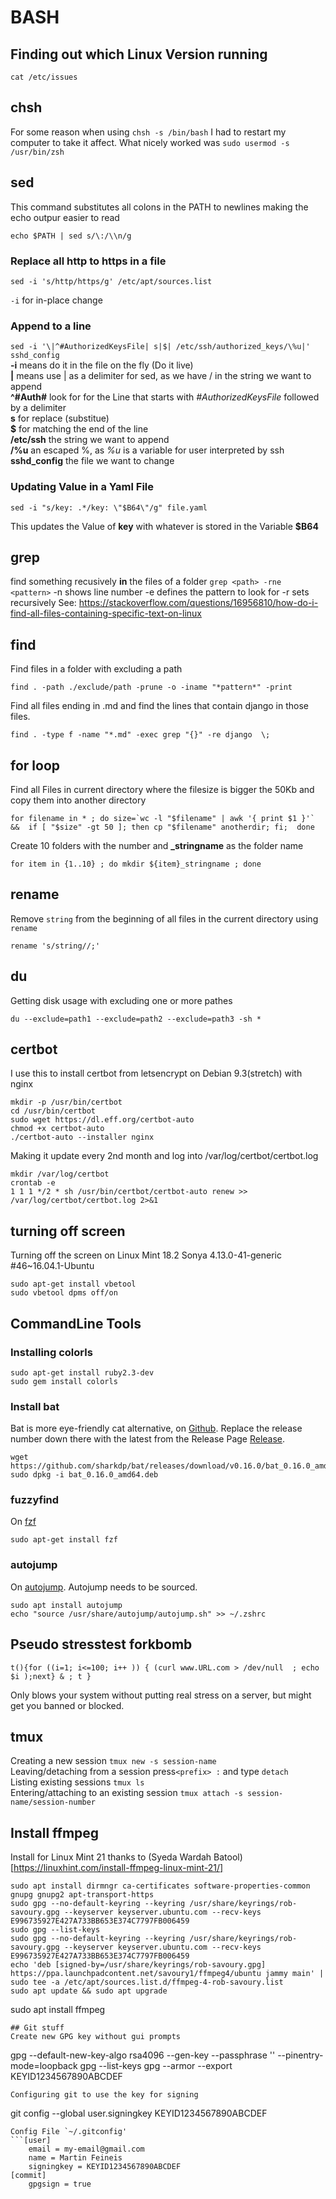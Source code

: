 # BASH
## Finding out which Linux Version running
`cat /etc/issues`
## chsh
For some reason when using `chsh -s /bin/bash` I had to restart my computer to take it affect. What nicely worked was `sudo usermod -s /usr/bin/zsh`

## sed
This command substitutes all colons in the PATH to newlines making the echo outpur easier to read
```
echo $PATH | sed s/\:/\\n/g
```

### Replace all http to https in a file
```
sed -i 's/http/https/g' /etc/apt/sources.list
```
`-i` for in-place change

### Append to a line
`sed -i '\|^#AuthorizedKeysFile| s|$| /etc/ssh/authorized_keys/\%u|' sshd_config`  
**-i** means do it in the file on the fly (Do it live)  
**\|** means use | as a delimiter for sed, as we have / in the string we want to append  
**^#Auth#** look for for the Line that starts with *#AuthorizedKeysFile* followed by a delimiter  
**s** for replace (substitue)  
**$** for matching the end of the line  
**/etc/ssh** the string we want to append  
**/\%u** an escaped %, as _%u_ is a variable for user interpreted by ssh  
**sshd_config** the file we want to change  

### Updating Value in a Yaml File
```
sed -i "s/key: .*/key: \"$B64\"/g" file.yaml
```
This updates the Value of __key__ with whatever is stored in the Variable __$B64__
## grep
find something recusively **in** the files of a folder
`grep <path> -rne <pattern>`
-n shows line number
-e defines the pattern to look for
-r sets recursively
See: https://stackoverflow.com/questions/16956810/how-do-i-find-all-files-containing-specific-text-on-linux

## find
Find files in a folder with excluding a path
```
find . -path ./exclude/path -prune -o -iname "*pattern*" -print
```
Find all files ending in .md and find the lines that contain django in those files.
```
find . -type f -name "*.md" -exec grep "{}" -re django  \;
```

## for loop
Find all Files in current directory where the filesize is bigger the 50Kb and copy them into another directory
```
for filename in * ; do size=`wc -l "$filename" | awk '{ print $1 }'` &&  if [ "$size" -gt 50 ]; then cp "$filename" anotherdir; fi;  done
```
Create 10 folders with the number and __\_stringname__ as the folder name
```
for item in {1..10} ; do mkdir ${item}_stringname ; done
```
## rename
Remove `string` from the beginning of all files in the current directory using `rename`
```
rename 's/string//;' 
```

## du
Getting disk usage with excluding one or more pathes  
```
du --exclude=path1 --exclude=path2 --exclude=path3 -sh *
```

## certbot
I use this to install certbot from letsencrypt on Debian 9.3(stretch) with nginx
```
mkdir -p /usr/bin/certbot
cd /usr/bin/certbot
sudo wget https://dl.eff.org/certbot-auto
chmod +x certbot-auto
./certbot-auto --installer nginx
```
Making it update every 2nd month and log into /var/log/certbot/certbot.log
```
mkdir /var/log/certbot
crontab -e
1 1 1 */2 * sh /usr/bin/certbot/certbot-auto renew >> /var/log/certbot/certbot.log 2>&1
```
## turning off screen
Turning off the screen on Linux Mint 18.2 Sonya
4.13.0-41-generic #46~16.04.1-Ubuntu
```
sudo apt-get install vbetool
sudo vbetool dpms off/on
```
## CommandLine Tools
### Installing colorls
```
sudo apt-get install ruby2.3-dev
sudo gem install colorls
```
### Install bat
Bat is more eye-friendly cat alternative, on [Github](https://github.com/sharkdp/bat). 
Replace the release number down there with the latest from the
Release Page [Release](https://github.com/sharkdp/bat/releases/).
```
wget https://github.com/sharkdp/bat/releases/download/v0.16.0/bat_0.16.0_amd64.deb
sudo dpkg -i bat_0.16.0_amd64.deb
```
### fuzzyfind
On [fzf](https://github.com/junegunn/fzf)
```
sudo apt-get install fzf
```
### autojump
On [autojump](https://github.com/wting/autojump). Autojump needs to be sourced.
```
sudo apt install autojump
echo "source /usr/share/autojump/autojump.sh" >> ~/.zshrc
```

## Pseudo stresstest forkbomb
```
t(){for ((i=1; i<=100; i++ )) { (curl www.URL.com > /dev/null  ; echo $i );next} & ; t }
```
Only blows your system without putting real stress on a server, but might get you banned or blocked.

## tmux
Creating a new session `tmux new -s session-name`  
Leaving/detaching from a session press`<prefix> :` and type `detach`  
Listing existing sessions `tmux ls`  
Entering/attaching to an existing session `tmux attach -s session-name/session-number`    

## Install ffmpeg
Install for Linux Mint 21 thanks to (Syeda Wardah Batool)[https://linuxhint.com/install-ffmpeg-linux-mint-21/]
```
sudo apt install dirmngr ca-certificates software-properties-common gnupg gnupg2 apt-transport-https
sudo gpg --no-default-keyring --keyring /usr/share/keyrings/rob-savoury.gpg --keyserver keyserver.ubuntu.com --recv-keys E996735927E427A733BB653E374C7797FB006459
sudo gpg --list-keys
sudo gpg --no-default-keyring --keyring /usr/share/keyrings/rob-savoury.gpg --keyserver keyserver.ubuntu.com --recv-keys E996735927E427A733BB653E374C7797FB006459
echo 'deb [signed-by=/usr/share/keyrings/rob-savoury.gpg] https://ppa.launchpadcontent.net/savoury1/ffmpeg4/ubuntu jammy main' | sudo tee -a /etc/apt/sources.list.d/ffmpeg-4-rob-savoury.list
sudo apt update && sudo apt upgrade
```
sudo apt install ffmpeg
```
## Git stuff
Create new GPG key without gui prompts
```
gpg --default-new-key-algo rsa4096 --gen-key --passphrase '' --pinentry-mode=loopback
gpg --list-keys
gpg --armor --export KEYID1234567890ABCDEF
```
Configuring git to use the key for signing
```
git config --global user.signingkey KEYID1234567890ABCDEF
```
Config File `~/.gitconfig'
```[user]
	email = my-email@gmail.com
	name = Martin Feineis
	signingkey = KEYID1234567890ABCDEF
[commit]
	gpgsign = true
```
